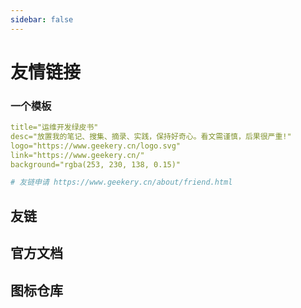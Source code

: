 ```yaml
---
sidebar: false
---
```


# 友情链接

### 一个模板

```yaml
title="运维开发绿皮书"
desc="放置我的笔记、搜集、摘录、实践，保持好奇心。看文需谨慎，后果很严重!"
logo="https://www.geekery.cn/logo.svg"
link="https://www.geekery.cn/"
background="rgba(253, 230, 138, 0.15)"

# 友链申请 https://www.geekery.cn/about/friend.html
```

## 友链

<VPCard
  title="〇°"
  desc="〇°的博客"
  logo="https://lingdu.love/vuepress-lingdu-v2/img/logo.png"
  link="https://lingdu.love"
  background="rgba(253, 230, 138, 0.15)"
/>


<VPCard
  title="Bing🐣"
  desc="记录日常开发问题"
  logo="https://liubing.me/logo.png"
  link="https://liubing.me/"
  background="rgba(253, 230, 138, 0.15)"
/>

<VPCard
  title="朱双印个人日志"
  desc="Linux运维从业者的宝藏。"
  logo="https://www.zsythink.net/wp-content/uploads/2016/12/logotouming.png"
  link="https://www.zsythink.net/"
  background="rgba(253, 230, 138, 0.15)"
/>

<VPCard
  title="浪海导航"
  desc="浪海导航 ~ 收录各种类型的博客"
  logo="https://www.langhai.net/assets/images/favicon.ico"
  link="https://www.langhai.net/"
  background="rgba(253, 230, 138, 0.15)"
/>

<VPCard
  title="云梦博客"
  desc="云梦博客，致力于分享科技资源."
  logo="https://www.fnmqs.work/usr/themes/Akina/images/favicon.ico"
  link="https://www.fnmqs.work/"
  background="rgba(253, 230, 138, 0.15)"
/>


<VPCard
  title="DexterCai's 伯克尔"
  desc="明天太远，今天太短"
  logo="https://gravatar.loli.net/avatar/dd1e4ede7694a2c0e7b6e0e29b4f16bf?s=220&r=X&d=mm"
  link="https://blog.dextercai.com/"
  background="rgba(253, 230, 138, 0.15)"
/>


<VPCard
    title="Oragekk's Blog"
    desc="最后，竟庆幸于夕阳仍留在身上"
    logo="https://oragekk.me/logo.svg"
    link="https://oragekk.me/"
    background="rgba(253, 230, 138, 0.15)"
/>


<VPCard
    title="小刘说"
    desc="砥砺前行"
    logo="https://www.xiaoliutalk.cn/img/favicon.ico"
    link="https://www.xiaoliutalk.cn/"
    background="rgba(253, 230, 138, 0.15)"
/>


<VPCard
    title="极客蜂巢(GeekHive)"
    desc="共创型综合技术博客，在这里你能学习Java、C#等软件开发与测试知识。"
    logo="https://cdn.oscode.top/wp/2023/09/20230903072315127-e1693725895386.png"
    link="https://www.gkhive.com/"
    background="rgba(253, 230, 138, 0.15)"
/>

<VPCard
    title="Rachel030219"
    desc="Where dreams converge"
    logo="https://rachelt.one/res/small_avatar.svg"
    link="https://rachelt.one"
    background="rgba(253, 230, 138, 0.15)"
/>


<VPCard
    title="Momen"
    desc="墨洺的文档"
    logo="https://wiki.momen.world/static/img/17769b9f7143b28ea9996dc77ebe581c.QQ图片20210126115337.jpg"
    link="https://wiki.momen.world/"
    background="rgba(253, 230, 138, 0.15)"
/>

## 官方文档

<VPCard
    title="VuePress"
    desc="Vue 驱动的静态网站生成器"
    logo="https://theme-hope-assets.vuejs.press/logo.svg"
    link="https://v2.vuepress.vuejs.org/zh/"
    background="rgb(0, 197, 210, 0.15)"
/>



<VPCard
    title="vuepress-theme-hope"
    desc="一个具有强大功能的 vuepress 主题✨"
    logo="https://theme-hope-assets.vuejs.press/logo.svg"
    link="https://theme-hope.vuejs.press/zh/"
    background="rgb(0, 197, 210, 0.15)"
/>

<VPCard
    title="Markdown 增强"
    desc="为 VuePress2 提供更多 Markdown 增强功能"
    logo="https://theme-hope-assets.vuejs.press/logo.svg"
    link="https://plugin-md-enhance.vuejs.press/zh/"
    background="rgb(0, 197, 210, 0.15)"
/>

<VPCard
    title="vuepress-plugin-comment2"
    desc="评论与阅读量插件"
    logo="https://theme-hope-assets.vuejs.press/logo.svg"
    link="https://plugin-comment2.vuejs.press/zh/"
    background="rgb(0, 197, 210, 0.15)"
/>

<VPCard
    title="vuepress-plugin-components"
    desc="面向 VuePress2 的常用组件"
    logo="https://theme-hope-assets.vuejs.press/logo.svg"
    link="https://plugin-components.vuejs.press/zh/"
    background="rgb(0, 197, 210, 0.15)"
/>


<VPCard
    title="vuepress-theme-hope Font Matter"
    desc=" Font Matter 配置直达"
    logo="https://theme-hope-assets.vuejs.press/logo.svg"
    link="https://theme-hope.vuejs.press/zh/"
    background="rgb(0, 197, 210, 0.15)"
/>




## 图标仓库

<VPCard
    title="fontawesome"
    desc="开源图标库"
    logo="https://fontawesome.com/images/favicon/icon.svg"
    link="https://fontawesome.com/"
    background="rgb(0, 197, 210, 0.15)"
/>


<VPCard
    title="Iconfont"
    desc="开源图标库"
    logo="https://img.alicdn.com/imgextra/i4/O1CN01Z5paLz1O0zuCC7osS_!!6000000001644-55-tps-83-82.svg"
    link="https://www.iconfont.cn/"
    background="rgb(0, 197, 210, 0.15)"
/>


<VPCard
    title="Iconify"
    desc="开源图标库"
    logo="https://icon-sets.iconify.design/assets/logo-basic-light.svg"
    link="https://icon-sets.iconify.design/"
    background="rgb(0, 197, 210, 0.15)"
/>
